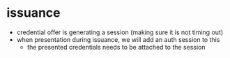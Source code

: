 # issuance

- credential offer is generating a session (making sure it is not timing out)
- when presentation during issuance, we will add an auth session to this
  - the presented credentials needs to be attached to the session